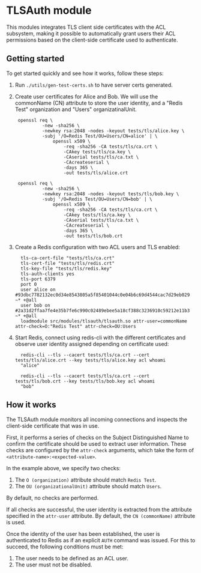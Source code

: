 # TLSAuth module

This modules integrates TLS client side certificates with the ACL subsystem,
making it possible to automatically grant users their ACL permissions based on
the client-side certificate used to authenticate.

## Getting started

To get started quickly and see how it works, follow these steps:

1. Run `./utils/gen-test-certs.sh` to have server certs generated.

2. Create user certificates for Alice and Bob. We will use the commonName (CN)
   attribute to store the user identity, and a "Redis Test" organization and
   "Users" organizatinalUnit.

        openssl req \
                 -new -sha256 \
                 -newkey rsa:2048 -nodes -keyout tests/tls/alice.key \
                 -subj '/O=Redis Test/OU=Users/CN=alice' | \
                     openssl x509 \
                         -req -sha256 -CA tests/tls/ca.crt \
                         -CAkey tests/tls/ca.key \
                         -CAserial tests/tls/ca.txt \
                         -CAcreateserial \
                         -days 365 \
                         -out tests/tls/alice.crt

        openssl req \
                 -new -sha256 \
                 -newkey rsa:2048 -nodes -keyout tests/tls/bob.key \
                 -subj '/O=Redis Test/OU=Users/CN=bob' | \
                     openssl x509 \
                         -req -sha256 -CA tests/tls/ca.crt \
                         -CAkey tests/tls/ca.key \
                         -CAserial tests/tls/ca.txt \
                         -CAcreateserial \
                         -days 365 \
                         -out tests/tls/bob.crt

3. Create a Redis configuration with two ACL users and TLS enabled:

         tls-ca-cert-file "tests/tls/ca.crt"
         tls-cert-file "tests/tls/redis.crt"
         tls-key-file "tests/tls/redis.key"
         tls-auth-clients yes
         tls-port 6379
         port 0
         user alice on #93dbc7782132ec0d34e8543805a5f85401044c0e04b6c69d4544cac7d29eb029 ~* +@all
         user bob on #2a31d2ffaa7fe4e35b7fe6c990c02489ebee5a18cf388c3236910c59212e11b3 ~* +@all
         loadmodule src/modules/tlsauth/tlsauth.so attr-user=commonName attr-check=O:"Redis Test" attr-check=OU:Users

4. Start Redis, connect using redis-cli with the different certificates and
   observe user identity assigned depending on certificate used:

         redis-cli --tls --cacert tests/tls/ca.crt --cert tests/tls/alice.crt --key tests/tls/alice.key acl whoami
         "alice"

         redis-cli --tls --cacert tests/tls/ca.crt --cert tests/tls/bob.crt --key tests/tls/bob.key acl whoami
         "bob"

## How it works

The TLSAuth module monitors all incoming connections and inspects the
client-side certificate that was in use.

First, it performs a series of checks on the Subject Distinguished Name to
confirm the certificate should be used to extract user information. These checks
are configured by the `attr-check` arguments, which take the form of
`<attribute-name>:<expected-value>`.

In the example above, we specify two checks:

1. The `O (organization)` attribute should match `Redis Test`.
2. The `OU (organizationalUnit)` attribute should match `Users`.

By default, no checks are performed.

If all checks are successful, the user identity is extracted from the attribute
specified in the `attr-user` attribute. By default, the `CN (commonName)`
attribute is used.

Once the identity of the user has been established, the user is authenticated to
Redis as if an explicit `AUTH` command was issued. For this to succeed, the
following conditions must be met:

1. The user needs to be defined as an ACL user.
2. The user must not be disabled.

